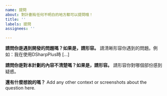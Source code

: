 ```yaml
---
name: 提問
about: 對計劃有任何不明白的地方都可以提問哦！
title: ''
labels: 提問
assignees: ''

---
```


**請問你是遇到開發的問題嗎？如果是，請形容。**
請清晰形容你遇到的問題。例如：我在使用DSharpPlus時 [...]

**請問你是對本計劃的內容不清楚嗎？如果是，請形容。**
請形容你對哪個部份感到疑惑。

**還有什麼想說的嗎？**
Add any other context or screenshots about the question here.
